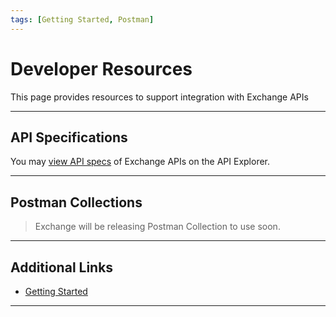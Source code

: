 ```yaml
---
tags: [Getting Started, Postman]
---
```


# Developer Resources

This page provides resources to support integration with Exchange APIs

---

## API Specifications

You may [view API specs](../api/?type=post&path=/boarding/add_application) of Exchange APIs on the API Explorer.

---

## Postman Collections

<!-- theme: info -->
> Exchange will be releasing Postman Collection to use soon.

---

## Additional Links

- [Getting Started](?path=docs/get-started.md)

---
